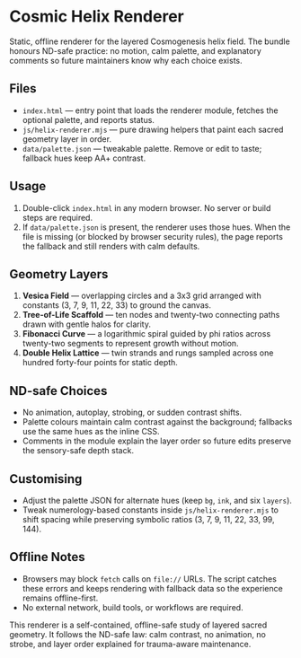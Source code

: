 # Cosmic Helix Renderer

Static, offline renderer for the layered Cosmogenesis helix field. The bundle honours ND-safe practice: no motion, calm palette, and explanatory comments so future maintainers know why each choice exists.

## Files
- `index.html` — entry point that loads the renderer module, fetches the optional palette, and reports status.
- `js/helix-renderer.mjs` — pure drawing helpers that paint each sacred geometry layer in order.
- `data/palette.json` — tweakable palette. Remove or edit to taste; fallback hues keep AA+ contrast.

## Usage
1. Double-click `index.html` in any modern browser. No server or build steps are required.
2. If `data/palette.json` is present, the renderer uses those hues. When the file is missing (or blocked by browser security rules), the page reports the fallback and still renders with calm defaults.

## Geometry Layers
1. **Vesica Field** — overlapping circles and a 3x3 grid arranged with constants (3, 7, 9, 11, 22, 33) to ground the canvas.
2. **Tree-of-Life Scaffold** — ten nodes and twenty-two connecting paths drawn with gentle halos for clarity.
3. **Fibonacci Curve** — a logarithmic spiral guided by phi ratios across twenty-two segments to represent growth without motion.
4. **Double Helix Lattice** — twin strands and rungs sampled across one hundred forty-four points for static depth.

## ND-safe Choices
- No animation, autoplay, strobing, or sudden contrast shifts.
- Palette colours maintain calm contrast against the background; fallbacks use the same hues as the inline CSS.
- Comments in the module explain the layer order so future edits preserve the sensory-safe depth stack.

## Customising
- Adjust the palette JSON for alternate hues (keep `bg`, `ink`, and six `layers`).
- Tweak numerology-based constants inside `js/helix-renderer.mjs` to shift spacing while preserving symbolic ratios (3, 7, 9, 11, 22, 33, 99, 144).

## Offline Notes
- Browsers may block `fetch` calls on `file://` URLs. The script catches these errors and keeps rendering with fallback data so the experience remains offline-first.
- No external network, build tools, or workflows are required.

This renderer is a self-contained, offline-safe study of layered sacred geometry. It follows the ND-safe law: calm contrast, no animation, no strobe, and layer order explained for trauma-aware maintenance.
